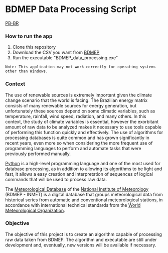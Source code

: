 # BDMEP Data Processing Script

[PB-BR](https://github.com/Luizfelz/bdmep_data_processing_script)

### How to run the app

1. Clone this repository
2. Download the CSV you want from [BDMEP](https://bdmep.inmet.gov.br/)
3. Run the executable "BDMEP_data_processing.exe"

```
Note: This application may not work correctly for operating systems other than Windows.
```

### **Context**

The use of renewable sources is extremely important given the climate change scenario that the world is facing. The Brazilian energy matrix consists of many renewable sources for energy generation, but unfortunately these sources depend on some climatic variables, such as temperature, rainfall, wind speed, radiation, and many others. In this context, the study of climate variables is essential, however the exorbitant amount of raw data to be analyzed makes it necessary to use tools capable of performing this function quickly and effectively. The use of algorithms for processing databases is quite common and has grown significantly in recent years, even more so when considering the more frequent use of programming languages to perform and automate tasks that were previously performed manually.

[Python](https://www.python.org/) is a high-level programming language and one of the most used for database processing, as in addition to allowing its algorithms to be light and fast, it allows a easy creation and interpretation of sequences of logical commands that will be used to process raw data.

The [Meteorological Database](https://bdmep.inmet.gov.br/) of the [National Institute of Meteorology](https://portal.inmet.gov.br/) (BDMEP - INMET) is a digital database that groups meteorological data from historical series from automatic and conventional meteorological stations, in accordance with international technical standards from the [World Meteorological Organization](https://news.un.org/pt/tags/organizacao-meteorologica-mundial).

### **Objective**

The objective of this project is to create an algorithm capable of processing raw data taken from BDMEP. The algorithm and executable are still under development and, eventually, new versions will be available if necessary.